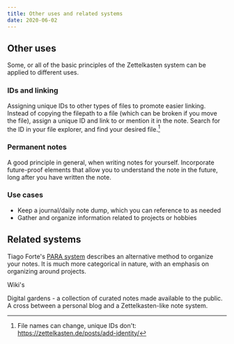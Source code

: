 ```yaml
---
title: Other uses and related systems
date: 2020-06-02
---
```


## Other uses

Some, or all of the basic principles of the Zettelkasten system can be applied to different uses.

### IDs and linking

Assigning unique IDs to other types of files to promote easier linking. Instead of copying the filepath to a file (which can be broken if you move the file), assign a unique ID and link to or mention it in the note. Search for the ID in your file explorer, and find your desired file.[^id]

### Permanent notes

A good principle in general, when writing notes for yourself. Incorporate future-proof elements that allow you to understand the note in the future, long after you have written the note.

### Use cases

- Keep a journal/daily note dump, which you can reference to as needed
- Gather and organize information related to projects or hobbies


## Related systems 

Tiago Forte's [PARA system](https://fortelabs.co/blog/para/) describes an alternative method to organize your notes. It is much more categorical in nature, with an emphasis on organizing around projects.

Wiki's

Digital gardens - a collection of curated notes made available to the public. A cross between a personal blog and a Zettelkasten-like note system.

[^id]: File names can change, unique IDs don't: https://zettelkasten.de/posts/add-identity/